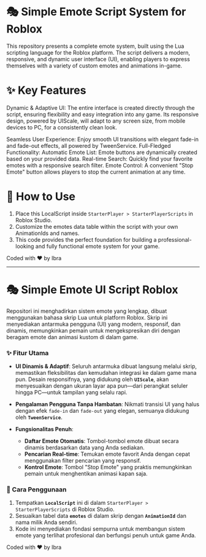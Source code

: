 # 🎭 Simple Emote Script System for Roblox
This repository presents a complete emote system, built using the Lua scripting language for the Roblox platform. The script delivers a modern, responsive, and dynamic user interface (UI), enabling players to express themselves with a variety of custom emotes and animations in-game.

# ✨ Key Features
Dynamic & Adaptive UI: The entire interface is created directly through the script, ensuring flexibility and easy integration into any game. Its responsive design, powered by UIScale, will adapt to any screen size, from mobile devices to PC, for a consistently clean look.

Seamless User Experience: Enjoy smooth UI transitions with elegant fade-in and fade-out effects, all powered by TweenService.
Full-Fledged Functionality:
Automatic Emote List: Emote buttons are dynamically created based on your provided data.
Real-time Search: Quickly find your favorite emotes with a responsive search filter.
Emote Control: A convenient "Stop Emote" button allows players to stop the current animation at any time.

# 🚀 How to Use
1. Place this LocalScript inside `StarterPlayer > StarterPlayerScripts` in Roblox Studio.
3. Customize the emotes data table within the script with your own AnimationIds and names.
3. This code provides the perfect foundation for building a professional-looking and fully functional emote system for your game.

Coded with ❤️ by Ibra

--------------------------------------------------------------------------------------------------------------------------------------------------------------------------------------------------

# 🎭 Simple Emote UI Script Roblox

Repositori ini menghadirkan sistem emote yang lengkap, dibuat menggunakan bahasa skrip Lua untuk platform Roblox. Skrip ini menyediakan antarmuka pengguna (UI) yang modern, responsif, dan dinamis, memungkinkan pemain untuk mengekspresikan diri dengan beragam emote dan animasi kustom di dalam game.

### ✨ Fitur Utama

* **UI Dinamis & Adaptif**: Seluruh antarmuka dibuat langsung melalui skrip, memastikan fleksibilitas dan kemudahan integrasi ke dalam game mana pun. Desain responsifnya, yang didukung oleh **`UIScale`**, akan menyesuaikan dengan ukuran layar apa pun—dari perangkat seluler hingga PC—untuk tampilan yang selalu rapi.

* **Pengalaman Pengguna Tanpa Hambatan**: Nikmati transisi UI yang halus dengan efek `fade-in` dan `fade-out` yang elegan, semuanya didukung oleh **`TweenService`**.

* **Fungsionalitas Penuh**:
    * **Daftar Emote Otomatis**: Tombol-tombol emote dibuat secara dinamis berdasarkan data yang Anda sediakan.
    * **Pencarian Real-time**: Temukan emote favorit Anda dengan cepat menggunakan filter pencarian yang responsif.
    * **Kontrol Emote**: Tombol "Stop Emote" yang praktis memungkinkan pemain untuk menghentikan animasi kapan saja.

### 🚀 Cara Penggunaan

1.  Tempatkan **`LocalScript`** ini di dalam `StarterPlayer > StarterPlayerScripts` di Roblox Studio.
2.  Sesuaikan tabel data **`emotes`** di dalam skrip dengan **`AnimationId`** dan nama milik Anda sendiri.
3.  Kode ini menyediakan fondasi sempurna untuk membangun sistem emote yang terlihat profesional dan berfungsi penuh untuk game Anda.

Coded with ❤️ by Ibra
